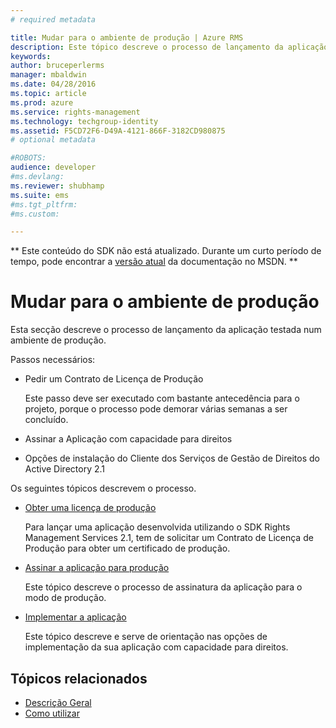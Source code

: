 ```yaml
---
# required metadata

title: Mudar para o ambiente de produção | Azure RMS
description: Este tópico descreve o processo de lançamento da aplicação testada num ambiente de produção.
keywords:
author: bruceperlerms
manager: mbaldwin
ms.date: 04/28/2016
ms.topic: article
ms.prod: azure
ms.service: rights-management
ms.technology: techgroup-identity
ms.assetid: F5CD72F6-D49A-4121-866F-3182CD980875
# optional metadata

#ROBOTS:
audience: developer
#ms.devlang:
ms.reviewer: shubhamp
ms.suite: ems
#ms.tgt_pltfrm:
#ms.custom:

---
```

** Este conteúdo do SDK não está atualizado. Durante um curto período de tempo, pode encontrar a [versão atual](https://msdn.microsoft.com/library/windows/desktop/hh535290(v=vs.85).aspx) da documentação no MSDN. **
# Mudar para o ambiente de produção

Esta secção descreve o processo de lançamento da aplicação testada num ambiente de produção.

Passos necessários:

-   Pedir um Contrato de Licença de Produção

    Este passo deve ser executado com bastante antecedência para o projeto, porque o processo pode demorar várias semanas a ser concluído.

-   Assinar a Aplicação com capacidade para direitos
-   Opções de instalação do Cliente dos Serviços de Gestão de Direitos do Active Directory 2.1

Os seguintes tópicos descrevem o processo.

- [Obter uma licença de produção](obtaining-a-production-license.md)

  Para lançar uma aplicação desenvolvida utilizando o SDK Rights Management Services 2.1, tem de solicitar um Contrato de Licença de Produção para obter um certificado de produção.
- [Assinar a aplicação para produção](signing-your-application-for-production.md)

  Este tópico descreve o processo de assinatura da aplicação para o modo de produção.

- [Implementar a aplicação](deploying-your-application.md)

  Este tópico descreve e serve de orientação nas opções de implementação da sua aplicação com capacidade para direitos.
 

## Tópicos relacionados

* [Descrição Geral](ad-rms-overview.md)
* [Como utilizar](how-to-use-msipc.md)
 

 


<!--HONumber=Jun16_HO1-->


